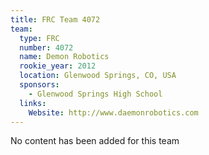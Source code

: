 ```yaml
---
title: FRC Team 4072
team:
  type: FRC
  number: 4072
  name: Demon Robotics
  rookie_year: 2012
  location: Glenwood Springs, CO, USA
  sponsors:
    - Glenwood Springs High School
  links:
    Website: http://www.daemonrobotics.com
---
```

No content has been added for this team